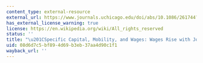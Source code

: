 ```yaml
---
content_type: external-resource
external_url: https://www.journals.uchicago.edu/doi/abs/10.1086/261744?journalCode=jpe
has_external_license_warning: true
license: https://en.wikipedia.org/wiki/All_rights_reserved
status: ''
title: "\u201CSpecific Capital, Mobility, and Wages: Wages Rise with Job\_Seniority.\u201D"
uid: 08d6d7c5-bf89-4d69-b3eb-37aa4d90c1f1
wayback_url: ''
---
```

